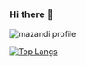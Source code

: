 ### Hi there 👋

![mazandi profile](http://mazandi.herokuapp.com/api?handle=wlgn8648&theme=warm) 

[![Top Langs](https://github-readme-stats.vercel.app/api/top-langs/?username=wlgn8648?langs_count=10)](https://github.com/anuraghazra/github-readme-stats)

<!--
**wlgn8648/wlgn8648** is a ✨ _special_ ✨ repository because its `README.md` (this file) appears on your GitHub profile.

Here are some ideas to get you started:

- 🔭 I’m currently working on ...
- 🌱 I’m currently learning ...
- 👯 I’m looking to collaborate on ...
- 🤔 I’m looking for help with ...
- 💬 Ask me about ...
- 📫 How to reach me: ...
- 😄 Pronouns: ...
- ⚡ Fun fact: ...
-->
